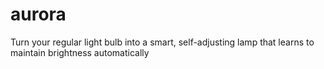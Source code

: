 # aurora
Turn your regular light bulb into a smart, self-adjusting lamp that learns to maintain brightness automatically
